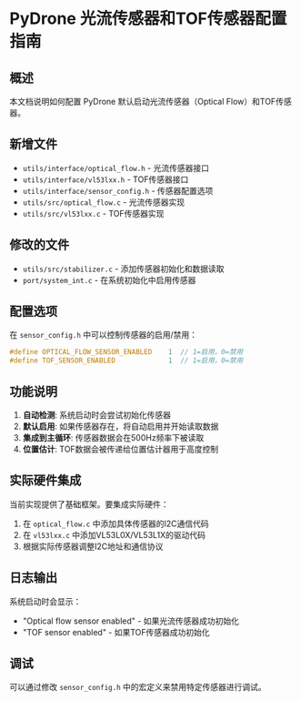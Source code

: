 # PyDrone 光流传感器和TOF传感器配置指南

## 概述
本文档说明如何配置 PyDrone 默认启动光流传感器（Optical Flow）和TOF传感器。

## 新增文件
- `utils/interface/optical_flow.h` - 光流传感器接口
- `utils/interface/vl53lxx.h` - TOF传感器接口  
- `utils/interface/sensor_config.h` - 传感器配置选项
- `utils/src/optical_flow.c` - 光流传感器实现
- `utils/src/vl53lxx.c` - TOF传感器实现

## 修改的文件
- `utils/src/stabilizer.c` - 添加传感器初始化和数据读取
- `port/system_int.c` - 在系统初始化中启用传感器

## 配置选项
在 `sensor_config.h` 中可以控制传感器的启用/禁用：

```c
#define OPTICAL_FLOW_SENSOR_ENABLED    1  // 1=启用，0=禁用
#define TOF_SENSOR_ENABLED             1  // 1=启用，0=禁用
```

## 功能说明
1. **自动检测**: 系统启动时会尝试初始化传感器
2. **默认启用**: 如果传感器存在，将自动启用并开始读取数据
3. **集成到主循环**: 传感器数据会在500Hz频率下被读取
4. **位置估计**: TOF数据会被传递给位置估计器用于高度控制

## 实际硬件集成
当前实现提供了基础框架。要集成实际硬件：
1. 在 `optical_flow.c` 中添加具体传感器的I2C通信代码
2. 在 `vl53lxx.c` 中添加VL53L0X/VL53L1X的驱动代码
3. 根据实际传感器调整I2C地址和通信协议

## 日志输出
系统启动时会显示：
- "Optical flow sensor enabled" - 如果光流传感器成功初始化
- "TOF sensor enabled" - 如果TOF传感器成功初始化

## 调试
可以通过修改 `sensor_config.h` 中的宏定义来禁用特定传感器进行调试。
